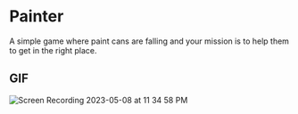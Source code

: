 # Painter

A simple game where paint cans are falling and your mission is to help them to get in the right place.

## GIF

![Screen Recording 2023-05-08 at 11 34 58 PM](https://user-images.githubusercontent.com/30848622/236995490-d1dbe97d-9168-40d6-ad32-7c406dd8c486.gif)
